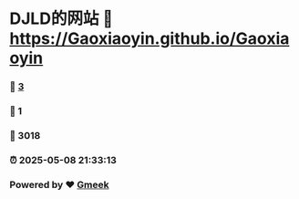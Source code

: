 # DJLD的网站 :link: https://Gaoxiaoyin.github.io/Gaoxiaoyin 
### :page_facing_up: [3](https://Gaoxiaoyin.github.io/Gaoxiaoyin/tag.html) 
### :speech_balloon: 1 
### :hibiscus: 3018 
### :alarm_clock: 2025-05-08 21:33:13 
### Powered by :heart: [Gmeek](https://github.com/Meekdai/Gmeek)
